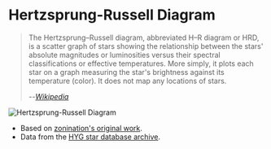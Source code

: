 # Hertzsprung-Russell Diagram

> The Hertzsprung–Russell diagram, abbreviated H–R diagram or HRD, is a scatter graph of stars showing the relationship between the stars' absolute magnitudes or luminosities versus their spectral classifications or effective temperatures. More simply, it plots each star on a graph measuring the star's brightness against its temperature (color). It does not map any locations of stars.
>
> --[_Wikipedia_](https://en.wikipedia.org/wiki/Hertzsprung%E2%80%93Russell_diagram)

![Hertzsprung-Russell Diagram](Hertzsprung-Russell.gif)

* Based on [zonination's original work](https://www.reddit.com/r/dataisbeautiful/comments/433960).
* Data from the [HYG star database archive](https://github.com/astronexus/HYG-Database).